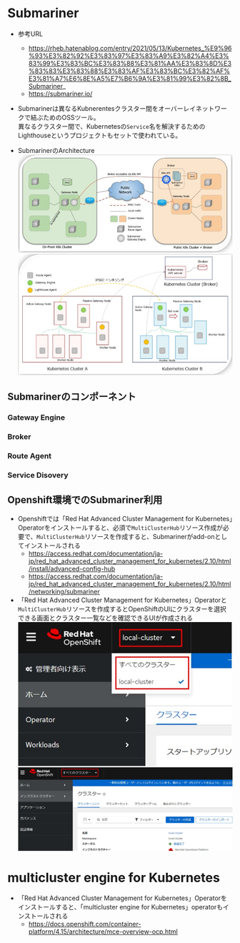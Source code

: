 # Submariner
- 参考URL
  - https://rheb.hatenablog.com/entry/2021/05/13/Kubernetes_%E9%96%93%E3%82%92%E3%83%97%E3%83%A9%E3%82%A4%E3%83%99%E3%83%BC%E3%83%88%E3%81%AA%E3%83%8D%E3%83%83%E3%83%88%E3%83%AF%E3%83%BC%E3%82%AF%E3%81%A7%E6%8E%A5%E7%B6%9A%E3%81%99%E3%82%8B_Submariner_
  - https://submariner.io/
- Submarinerは異なるKubnerentesクラスター間をオーバーレイネットワークで結ぶためのOSSツール。  
  異なるクラスター間で、Kubernetesの`Service`名を解決するためのLighthouseというプロジェクトもセットで使われている。

- SubmarinerのArchitecture
![](./image/architecture_1.jpg)
![](./image/architecture_2.jpg)

## Submarinerのコンポーネント
### Gateway Engine

### Broker

### Route Agent

### Service Disovery

## Openshift環境でのSubmariner利用
- Openshiftでは「Red Hat Advanced Cluster Management for Kubernetes」Operatorをインストールすると、必須で`MultiClusterHub`リソース作成が必要で、`MultiClusterHub`リソースを作成すると、Submarinerがadd-onとしてインストールされる
  - https://access.redhat.com/documentation/ja-jp/red_hat_advanced_cluster_management_for_kubernetes/2.10/html/install/advanced-config-hub
  - https://access.redhat.com/documentation/ja-jp/red_hat_advanced_cluster_management_for_kubernetes/2.10/html/networking/submariner
- 「Red Hat Advanced Cluster Management for Kubernetes」Operatorと`MultiClusterHub`リソースを作成するとOpenShiftのUIにクラスターを選択できる画面とクラスター一覧などを確認できるUIが作成される
  ![](./image/multi-cluster-1.jpg)
  ![](./image/multi-cluster-2.jpg)

# multicluster engine for Kubernetes
- 「Red Hat Advanced Cluster Management for Kubernetes」Operatorをインストールすると、「multicluster engine for Kubernetes」operatorもインストールされる
  - https://docs.openshift.com/container-platform/4.15/architecture/mce-overview-ocp.html